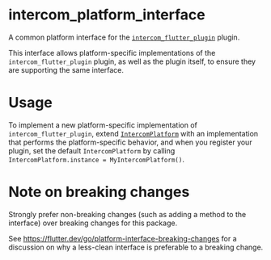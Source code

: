 # intercom_platform_interface

A common platform interface for the [`intercom_flutter_plugin`][1] plugin.

This interface allows platform-specific implementations of the `intercom_flutter_plugin`
plugin, as well as the plugin itself, to ensure they are supporting the
same interface.

# Usage

To implement a new platform-specific implementation of `intercom_flutter_plugin`, extend
[`IntercomPlatform`][2] with an implementation that performs the
platform-specific behavior, and when you register your plugin, set the default
`IntercomPlatform` by calling `IntercomPlatform.instance = MyIntercomPlatform()`.

# Note on breaking changes

Strongly prefer non-breaking changes (such as adding a method to the interface)
over breaking changes for this package.

See https://flutter.dev/go/platform-interface-breaking-changes for a discussion
on why a less-clean interface is preferable to a breaking change.

[1]: ../intercom_flutter_plugin
[2]: lib/src/intercom_platform_interface.dart